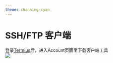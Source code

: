 ```yaml
---
theme: channing-cyan
---
```

# SSH/FTP 客户端
登录[Termius](https://termius.com/)后，进入Account页面里下载客户端工具   
<img src="/image/docs/2/13.jpg" >  